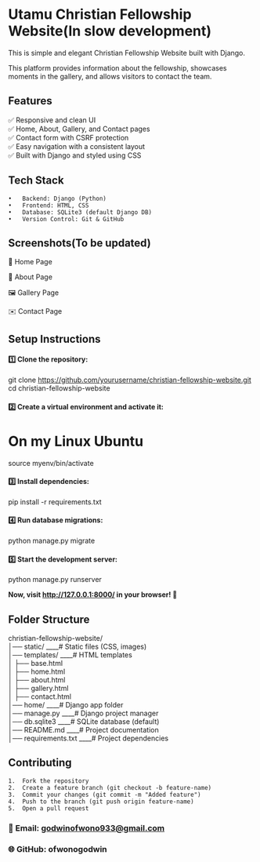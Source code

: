 
# Utamu Christian Fellowship Website(In slow development)

This is  simple and elegant Christian Fellowship Website built with Django. 

This platform provides information about the fellowship, showcases moments in the gallery, and allows visitors to contact the team.

## Features

✅ Responsive and clean UI<br>
✅ Home, About, Gallery, and Contact pages<br>
✅ Contact form with CSRF protection<br>
✅ Easy navigation with a consistent layout<br>
✅ Built with Django and styled using CSS<br>

## Tech Stack

	•	Backend: Django (Python)
	•	Frontend: HTML, CSS
	•	Database: SQLite3 (default Django DB)
	•	Version Control: Git & GitHub

## Screenshots(To be updated)

🌟 Home Page

📖 About Page

🖼️ Gallery Page

✉️ Contact Page

## Setup Instructions

#### 1️⃣ Clone the repository:

git clone https://github.com/yourusername/christian-fellowship-website.git
cd christian-fellowship-website

#### 2️⃣ Create a virtual environment and activate it:

# On my Linux Ubuntu
source myenv/bin/activate

#### 3️⃣ Install dependencies:

pip install -r requirements.txt

#### 4️⃣ Run database migrations:

python manage.py migrate

#### 5️⃣ Start the development server:

python manage.py runserver

**Now, visit http://127.0.0.1:8000/ in your browser! 🎉**

## Folder Structure

christian-fellowship-website/<br>
│── static/                  ____# Static files (CSS, images)<br>
│── templates/               ____# HTML templates<br>
│   ├── base.html<br>
│   ├── home.html<br>
│   ├── about.html<br>
│   ├── gallery.html<br>
│   ├── contact.html<br>
│── home/              ____# Django app folder<br>
│── manage.py                ____# Django project manager<br>
│── db.sqlite3                ____# SQLite database (default)<br>
│── README.md                ____# Project documentation<br>
│── requirements.txt         ____# Project dependencies<br>

## Contributing

	1.	Fork the repository
	2.	Create a feature branch (git checkout -b feature-name)
	3.	Commit your changes (git commit -m "Added feature")
	4.	Push to the branch (git push origin feature-name)
	5.	Open a pull request


### 📧 Email: godwinofwono933@gmail.com
### 🌐 GitHub: ofwonogodwin

